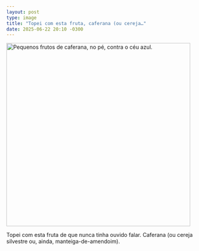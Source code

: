 ```yaml
---
layout: post
type: image
title: "Topei com esta fruta, caferana (ou cereja…"
date: 2025-06-22 20:10 -0300
---
```

<img src="/assets/2025/6/caferana.avif" alt="Pequenos frutos de caferana, no pé, contra o céu azul." width="480" height="640" style="max-width: 480px; height: auto;">

Topei com esta fruta de que nunca tinha ouvido falar. Caferana (ou cereja silvestre ou, ainda, manteiga-de-amendoim).